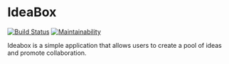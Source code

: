 # IdeaBox
[![Build Status](https://travis-ci.org/Dannytebj/IdeaBox.svg?branch=ch-SignIn-SignUp-Tests)](https://travis-ci.org/Dannytebj/IdeaBox)
[![Maintainability](https://api.codeclimate.com/v1/badges/a99a88d28ad37a79dbf6/maintainability)](https://codeclimate.com/github/codeclimate/codeclimate/maintainability)

Ideabox is a simple application that allows users to create a pool of ideas and promote collaboration.
